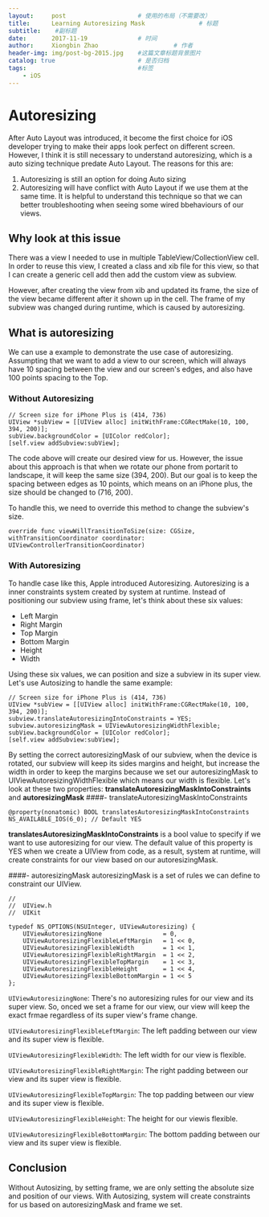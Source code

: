 ```yaml
---
layout:     post                    # 使用的布局（不需要改）
title:      Learning Autoresizing Mask               # 标题
subtitle:    #副标题
date:       2017-11-19              # 时间
author:     Xiongbin Zhao                     # 作者
header-img: img/post-bg-2015.jpg    #这篇文章标题背景图片
catalog: true                       # 是否归档
tags:                               #标签
    - iOS
---
```


<!--As an iOS developer, we spend a lot of time handling the frame and constraints for our views in order to show the correct and perfect content/animation for our user. Apple introduced Auto Layout to help developer make their app easily fit into different size of devices. However, we still have the option to use Autoresizing to dynamically change the frame of our views based on different devices' sizes.

However, with the existence of both techniques, sometimes, we will see some wired behaviours for our views when trying to position and size them. These wired behaviours are produced from the conflict between Autoresizing and Auto Layout. Today, we will look at how Autoresizing and Auto Layout work so that we will have a better idea what's happening when seeing those unexpected behaviours of our views.

##Frame and Constraints
To start with, let's review again what is Frame and Constraints of a UIView.

###Frame

Frame is a property which describes the view's location and size in its superview's coordinate system.

###Constraints:
Constraint is a set of rule between different elements on your screen to govern the size of position.

So, at runtime, system will use Constraints to calculate the Frame for your views. After using Constraints, Frame is a result of your Constraints.


##What is Autoresizing


###What Autoresizing can do
In short, we can use autoresizing to defined the UI Based relationship of a view and its super view. As a result, when a super view's frame changed, its subviews will get notified and subviews' frame will be changed in order to safatify the Autoresizing rules we've defined.

Two most important properties for Autoresizing are **autoresizingMask** and **translateAutoresizingMaskIntoConstraints** in UIView.




For margins, height and width, if we didn't specify the autoreszingMask, the value will be fixed. For example, if we set the autoresizingMask of our view to `UIViewAutoresizingFlexibleWidth`, when its super view's frame change, the width of our view will change in order to keep margins and height the same number because they are not flexible.-->





# Autoresizing
After Auto Layout was introduced, it become the first choice for iOS developer trying to make their apps look perfect on different screen. However, I think it is still necessary to understand autoresizing, which is a auto sizing technique predate Auto Layout. The reasons for this are:

1. Autoresizing is still an option for doing Auto sizing
2. Autoresizing will have conflict with Auto Layout if we use them at the same time. It is helpful to understand this technique so that we can better troubleshooting when seeing some wired bbehaviours of our views.

## Why look at this issue
There was a view I needed to use in multiple TableView/CollectionView cell. In order to reuse this view, I created a class and xib file for this view, so that I can create a generic cell add then add the custom view as subview.

However, after creating the view from xib and updated its frame, the size of the view became different after it shown up in the cell. The frame of my subview was changed during runtime, which is caused by autoresizing.

## What is autoresizing
We can use a example to demonstrate the use case of autoresizing. Assumpting that we want to add a view to our screen, which will always have 10 spacing between the view and our screen's edges, and also have 100 points spacing to the Top.
### Without Autoresizing
```
// Screen size for iPhone Plus is (414, 736)
UIView *subView = [[UIView alloc] initWithFrame:CGRectMake(10, 100, 394, 200)];
subView.backgroundColor = [UIColor redColor];
[self.view addSubview:subView];
```
The code above will create our desired view for us. However, the issue about this approach is that when we rotate our phone from portarit to landscape, it will keep the same size (394, 200). But our goal is to keep the spacing between edges as 10 points, which means on an iPhone plus, the size should be changed to (716, 200).

To handle this, we need to override this method to change the subview's size.

```
override func viewWillTransitionToSize(size: CGSize, withTransitionCoordinator coordinator: UIViewControllerTransitionCoordinator)

```
### With Autoresizing
To handle case like this, Apple introduced Autoresizing. Autoresizing is a inner constraints system created by system at runtime. Instead of positioning our subview using frame, let's think about these six values:

* Left Margin
* Right Margin
* Top Margin
* Bottom Margin
* Height
* Width

Using these six values, we can position and size a subview in its super view. Let's use Autosizing to handle the same example:

```
// Screen size for iPhone Plus is (414, 736)
UIView *subView = [[UIView alloc] initWithFrame:CGRectMake(10, 100, 394, 200)];
subview.translateAutoresizingIntoConstraints = YES;
subview.autoresizingMask = UIViewAutoresizingWidthFlexible;
subView.backgroundColor = [UIColor redColor];
[self.view addSubview:subView];
```
By setting the correct autoresizingMask of our subview, when the device is rotated, our subview will keep its sides margins and height, but increase the width in order to keep the margins because we set our autoresizingMask to UIViewAutoresizingWidthFlexible which means our width is flexible. Let's look at these two properties: **translateAutoresizingMaskIntoConstraints** and **autoresizingMask**
####- translateAutoresizingMaskIntoConstraints
```
@property(nonatomic) BOOL translatesAutoresizingMaskIntoConstraints NS_AVAILABLE_IOS(6_0); // Default YES
```
**translatesAutoresizingMaskIntoConstraints** is a bool value to specify if we want to use autoresizing for our view. The default value of this property is YES when we create a UIView from code, as a result, system at runtime, will create constraints for our view based on our autoresizingMask.


####- autoresizingMask
autoresizingMask is a set of rules we can define to constraint our UIView.

```
//
//  UIView.h
//  UIKit

typedef NS_OPTIONS(NSUInteger, UIViewAutoresizing) {
    UIViewAutoresizingNone                 = 0,
    UIViewAutoresizingFlexibleLeftMargin   = 1 << 0,
    UIViewAutoresizingFlexibleWidth        = 1 << 1,
    UIViewAutoresizingFlexibleRightMargin  = 1 << 2,
    UIViewAutoresizingFlexibleTopMargin    = 1 << 3,
    UIViewAutoresizingFlexibleHeight       = 1 << 4,
    UIViewAutoresizingFlexibleBottomMargin = 1 << 5
};
```

`UIViewAutoresizingNone`: There's no autoresizing rules for our view and its super view. So, onced we set a frame for our view, our view will keep the exact frmae regardless of its super view's frame change.

`UIViewAutoresizingFlexibleLeftMargin`: The left padding between our view and its super view is flexible.

`UIViewAutoresizingFlexibleWidth`: The left width for our view is flexible.

`UIViewAutoresizingFlexibleRightMargin`: The right padding between our view and its super view is flexible.

`UIViewAutoresizingFlexibleTopMargin`: The top padding between our view and its super view is flexible.

`UIViewAutoresizingFlexibleHeight`: The height for our viewis flexible.

`UIViewAutoresizingFlexibleBottomMargin`: The bottom padding between our view and its super view is flexible.

## Conclusion
Without Autosizing, by setting frame, we are only setting the absolute size and position of our views. With Autosizing, system will create constraints for us based on autoresizingMask and frame we set.
